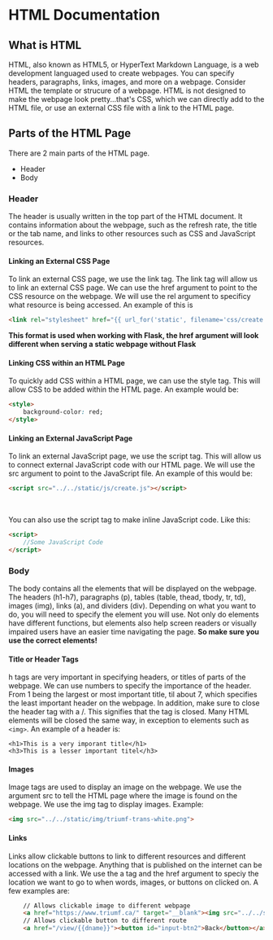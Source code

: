 # HTML Documentation

## What is HTML
HTML, also known as HTML5, or HyperText Markdown Language, is a web development languaged used to create webpages. You can specify headers, paragraphs, links, images, and more on a webpage. Consider HTML the template or strucure of a webpage. HTML is not designed to make the webpage look pretty...that's CSS, which we can directly add to the HTML file, or use an external CSS file with a link to the HTML page. 

## Parts of the HTML Page
There are 2 main parts of the HTML page. 
<ul>
    <li>Header</li>
    <li>Body</li>
</ul>

### Header
The header is usually written in the top part of the HTML document. It contains information about the webpage, such as the refresh rate, the title or the tab name, and links to other resources such as CSS and JavaScript resources. 
#### Linking an External CSS Page
To link an external CSS page, we use the link tag. The link tag will allow us to link an external CSS page. We can use the href argument to point to the CSS resource on the webpage. We will use the rel argument to specificy what resource is being accessed. An example of this is
```HTML
<link rel="stylesheet" href="{{ url_for('static', filename='css/create.css') }}">
```
<b><span>This format is used when working with Flask, the href argument will look different when serving a static webpage without Flask</span> </b>

#### Linking CSS within an HTML Page
To quickly add CSS within a HTML page, we can use the style tag. This will allow CSS to be added within the HTML page. An example would be:
```HTML
<style>
    background-color: red;
</style>
```

#### Linking an External JavaScript Page
To link an external JavaScript page, we use the script tag. This will allow us to connect external JavaScript code with our HTML page. We will use the src argument to point to the JavaScript file. An example of this would be:
```HTML
<script src="../../static/js/create.js"></script>
```
<br>

You can also use the script tag to make inline JavaScript code. Like this:
```HTML
<script>
    //Some JavaScript Code
</script>
```

### Body
The body contains all the elements that will be displayed on the webpage. The headers (h1-h7), paragraphs (p), tables (table, thead, tbody, tr, td), images (img), links (a), and dividers (div). Depending on what you want to do, you will need to specify the element you will use. Not only do elements have different functions, but elements also help screen readers or visually impaired users have an easier time navigating the page. <b>So make sure you use the correct elements!</b>

#### Title or Header Tags
h tags are very important in specifying headers, or titles of parts of the webpage. We can use numbers to specify the importance of the header. From 1 being the largest or most important title, til about 7, which specifies the least important header on the webpage. In addition, make sure to close the header tag with a /. This signifies that the tag is closed. Many HTML elements will be closed the same way, in exception to elements such as `<img>`. An example of a header is:
```
<h1>This is a very imporant title</h1>
<h3>This is a lesser important titel</h3>
```

#### Images
Image tags are used to display an image on the webpage. We use the argument src to tell the HTML page where the image is found on the webpage. We use the img tag to display images. Example:
```HTML
<img src="../../static/img/triumf-trans-white.png">
```

#### Links
Links allow clickable buttons to link to different resources and different locations on the webpage. Anything that is published on the internet can be accessed with a link. We use the a tag and the href argument to speciy the location we want to go to when words, images, or buttons on clicked on. A few examples are:
```HTML
    // Allows clickable image to different webpage
    <a href="https://www.triumf.ca/" target="__blank"><img src="../../static/img/triumf-trans-white.png" id="logo"></a>
    // Allows clickable button to different route
    <a href="/view/{{dname}}"><button id="input-btn2">Back</button></a>
```

    


